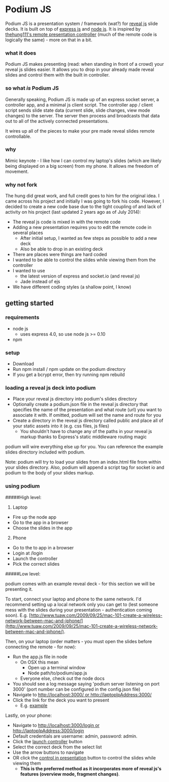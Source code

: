 Podium JS
=========
Podium JS is a presentation system / framework (wat?) for [reveal js](http://revealjs.com/) slide decks. It is built on top of [express js](http://expressjs.com/) and [node js](http://nodejs.org/). It is inspired by [thehung111's remote presentation controller](https://github.com/thehung111/remote-presentation-controller) (much of the remote code is logically the same) - more on that in a bit.

### what it does

Podium JS makes presenting (read: when standing in front of a crowd) your reveal js slides easier. It allows you to drop in your already made reveal slides and control them with the built in controller. 

### so what *is* Podium JS

Generally speaking, Podium JS is made up of an express socket server, a controller app, and a minimal js client script. The controller app / client script sends slide state data (current slide, slide changes, view mode changes) to the server. The server then process and broadcasts that data out to all of the actively connected presentations. 

It wires up all of the pieces to make your pre made reveal slides remote controllable.

### why

Mimic keynote - I like how I can control my laptop's slides (which are likely being displayed on a big screen) from my phone. It allows me freedom of movement.

### why not fork

The hung did great work, and full credit goes to him for the original idea. I came across his project and initially I was going to fork his code. However, I decided to create a new code base due to the tight coupling of and lack of activity on his project (last updated 2 years ago as of July 2014):

- The reveal js code is mixed in with the remote code
- Adding a new presentation requires you to edit the remote code in several places
  - After initial setup, I wanted as few steps as possible to add a new deck
  - Also be able to drop in an existing deck
- There are places were things are hard coded
- I wanted to be able to control the slides while viewing them from the controller
- I wanted to use
  - the latest version of express and socket.io (and reveal js)
  - Jade instead of ejs
- We have different coding styles (a shallow point, I know) 

getting started
---------------

### requirements

- node js
  - uses express 4.0, so use node js >= 0.10
- npm

### setup

- Download
- Run npm install / npm update on the podium directory
- If you get a bcrypt error, then try running npm rebuild

### loading a reveal js deck into podium

- Place your reveal js directory into podium's slides directory
- Optionally create a podium.json file in the reveal js directory that specifies the name of the presentation and what route (url) you want to associate it with. If omitted, podium will set the name and route for you
- Create a directory in the reveal js directory called public and place all of your static assets into it (e.g. css files, js files)
  - You shouldn't have to change any of the paths in your reveal js markup thanks to Express's static middleware routing magic

podium will wire everything else up for you. You can reference the example slides directory included with podium.

Note: podium will try to load your slides from an index.html file from within your slides directory. Also, podium will append a script tag for socket io and podium to the body of your slides markup.

### using podium

#####High level:

1. Laptop
  - Fire up the node app
  - Go to the app in a browser
  - Choose the slides in the app
2. Phone
  - Go to the to app in a browser
  - Login at /login
  - Launch the controller
  - Pick the correct slides

#####Low level:

podium comes with an example reveal deck - for this section we will be presenting it.

To start, connect your laptop and phone to the same network. I'd recommend setting up a local network only you can get to (lest someone mess with the slides during your presentation - authentication coming soon). E.g. [http://www.tuaw.com/2009/09/25/mac-101-create-a-wireless-network-between-mac-and-iphone/](http://www.tuaw.com/2009/09/25/mac-101-create-a-wireless-network-between-mac-and-iphone/).

Then, on your laptop (order matters - you must open the slides before connecting the remote - for now):

- Run the app.js file in node 
  - On OSX this mean
    - Open up a terminal window
    - Node path/to/podium/app.js
  - Everyone else, check out the node docs
- You should see a log message saying 'podium server listening on port 3000' (port number can be configured in the config.json file)  
- Navigate to [http://localhost:3000/ or http://laptopIpAddress:3000/](http://localhost:3000/)
- Click the link for the deck you want to present
  - E.g. [example](http://localhost:3000/example)

Lastly, on your phone:

- Navigate to [http://localhost:3000/login or http://laptopIpAddress:3000/login](http://localhost:3000/login)
- Default credentials are username: admin, password: admin.
- Click the [launch controller](http://localhost:3000/controller) button
- Select the correct deck from the select list
- Use the arrow buttons to navigate
- OR click the [control in presentation](http://localhost:3000/example?controller=true) button to control the slides while viewing them
  - **This is the preferred method as it incorporates more of reveal js's features (overview mode, fragment changes)**.  

